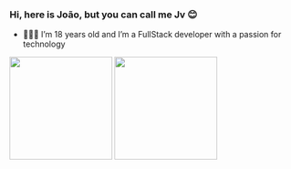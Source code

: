 ### Hi, here is João, but you can call me Jv 😊

- 🧑🏻‍💻 I’m 18 years old and I’m a FullStack developer with a passion for technology

<div>
  <img height="180em" src="https://github-readme-stats.vercel.app/api?username=jv-dev&show_icons=true&count_private=true&theme=aura_dark">
  <img height="180em" src="https://github-readme-stats.vercel.app/api/top-langs/?username=jv-dev&layout=compact&theme=aura_dark">
</div>
